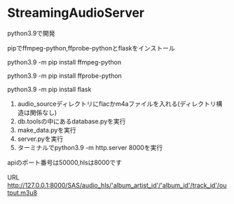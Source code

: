 # StreamingAudioServer

python3.9で開発

pipでffmpeg-python,ffprobe-pythonとflaskをインストール

python3.9 -m pip install ffmpeg-python

python3.9 -m pip install ffprobe-python

python3.9 -m pip install flask

1. audio_sourceディレクトリにflacかm4aファイルを入れる(ディレクトリ構造は関係なし)
2. db.toolsの中にあるdatabase.pyを実行
3. make_data.pyを実行
4. server.pyを実行
5. ターミナルでpython3.9 -m http.server 8000を実行

apiのポート番号は50000,hlsは8000です

URL　http://127.0.0.1:8000/SAS/audio_hls/'album_artist_id'/'album_id'/track_id'/output.m3u8
